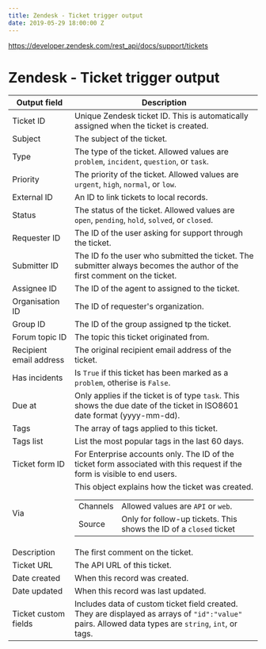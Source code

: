 ```yaml
---
title: Zendesk - Ticket trigger output
date: 2019-05-29 18:00:00 Z
---
```

https://developer.zendesk.com/rest_api/docs/support/tickets
# Zendesk - Ticket trigger output

<table class="unchanged rich-diff-level-one">
  <thead>
    <tr>
        <th width='25%'>Output field</th>
        <th>Description</th>
    </tr>
  </thead>
  <tbody>
    <tr>
      <td>Ticket ID</td>
      <td>
        Unique Zendesk ticket ID. This is automatically assigned when the ticket is created.
      </td>
    </tr>
    <tr>
      <td>Subject</td>
      <td>
        The subject of the ticket.
      </td>
    </tr>
    <tr>
      <td>Type</td>
      <td>
        The type of the ticket. Allowed values are <code>problem</code>, <code>incident</code>, <code>question</code>, or <code>task</code>.
      </td>
    </tr>
    <tr>
      <td>Priority</td>
      <td>
        The priority of the ticket. Allowed values are <code>urgent</code>, <code>high</code>, <code>normal</code>, or <code>low</code>.
      </td>
    </tr>
    <tr>
      <td>External ID</td>
      <td>
        An ID to link tickets to local records.
      </td>
    </tr>
    <tr>
      <td>Status</td>
      <td>
        The status of the ticket. Allowed values are <code>open</code>, <code>pending</code>, <code>hold</code>, <code>solved</code>, or <code>closed</code>.
      </td>
    </tr>
    <tr>
      <td>Requester ID</td>
      <td>
        The ID of the user asking for support through the ticket.
      </td>
    </tr>
    <tr>
      <td>Submitter ID</td>
      <td>
        The ID fo the user who submitted the ticket. The submitter always becomes the author of the first comment on the ticket.
      </td>
    </tr>
    <tr>
      <td>Assignee ID</td>
      <td>
        The ID of the agent to assigned to the ticket.
      </td>
    </tr>
    <tr>
      <td>Organisation ID</td>
      <td>
        The ID of requester's organization.
      </td>
    </tr>
    <tr>
      <td>Group ID</td>
      <td>
        The ID of the group assigned tp the ticket.
      </td>
    </tr>
    <tr>
      <td>Forum topic ID</td>
      <td>
        The topic this ticket originated from.
      </td>
    </tr>
    <tr>
      <td>Recipient email address</td>
      <td>
      The original recipient email address of the ticket.
      </td>
    </tr>
    <tr>
      <td>Has incidents</td>
      <td>
        Is <code>True</code> if this ticket has been marked as a <code>problem</code>, otherise is <code>False</code>.
      </td>
    </tr>
    <tr>
      <td>Due at</td>
      <td>
        Only applies if the ticket is of type <code>task</code>. This shows the due date of the ticket in ISO8601 date format (yyyy-mm-dd).
      </td>
    </tr>
    <tr>
      <td>Tags</td>
      <td>
        The array of tags applied to this ticket.
      </td>
    </tr>
    <tr>
      <td>Tags list</td>
      <td>
        List the most popular tags in the last 60 days.
      </td>
    </tr>
    <tr>
      <td>Ticket form ID</td>
      <td>
        For Enterprise accounts only. The ID of the ticket form associated with this request if the form is visible to end users.
      </td>
    </tr>
    <tr>
      <td>Via</td>
      <td>
        This object explains how the ticket was created.
        <table>
          <body>
            <tr>
              <td>Channels</td>
              <td>Allowed values are <code>API</code> or <code>web</code>.</td>
            </tr>
            <tr>
              <td>Source</td>
              <td>Only for follow-up tickets. This shows the ID of a <code>closed</code> ticket</td>
            </tr>
          </body>
        </table>
      </td>
    </tr>
    <tr>
      <td>Description</td>
      <td>
        The first comment on the ticket.
      </td>
    </tr>
    <tr>
      <td>Ticket URL</td>
      <td>
        The API URL of this ticket.
      </td>
    </tr>
    <tr>
      <td>Date created</td>
      <td>
        When this record was created.
      </td>
    </tr>
    <tr>
      <td>Date updated</td>
      <td>
        When this record was last updated.
      </td>
    </tr>
    <tr>
      <td>Ticket custom fields</td>
      <td>
        Includes data of custom ticket field created. They are displayed as arrays of <code>"id":"value"</code> pairs. Allowed data types are <code>string</code>, <code>int</code>, or tags.
      </td>
    </tr>
  </tbody>
</table>
